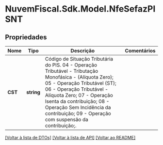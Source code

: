 # NuvemFiscal.Sdk.Model.NfeSefazPISNT

## Propriedades

Nome | Tipo | Descrição | Comentários
------------ | ------------- | ------------- | -------------
**CST** | **string** | Código de Situação Tributária do PIS.  04 - Operação Tributável - Tributação Monofásica - (Alíquota Zero);  05 - Operação Tributável (ST);  06 - Operação Tributável - Alíquota Zero;  07 - Operação Isenta da contribuição;  08 - Operação Sem Incidência da contribuição;  09 - Operação com suspensão da contribuição;. | 

[[Voltar à lista de DTOs]](../README.md#documentation-for-models) [[Voltar à lista de API]](../README.md#documentation-for-api-endpoints) [[Voltar ao README]](../README.md)

